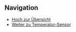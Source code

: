 ## Navigation


* [Hoch zur Übersicht](../index.html)  
* [Weiter zu Temperatur-Sensor](../09_02_TemperaturSensor/index.html)  

